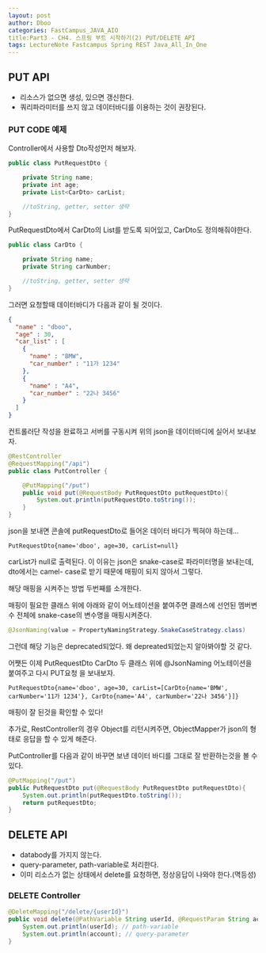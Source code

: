 ```yaml
---
layout: post
author: Dboo
categories: FastCampus_JAVA_AIO
title:Part3 - CH4. 스프링 부트 시작하기(2) PUT/DELETE API
tags: LectureNote Fastcampus Spring REST Java_All_In_One
---
```


## PUT API

- 리소스가 없으면 생성, 있으면 갱신한다.
- 쿼리파라미터를 쓰지 않고 데이터바디를 이용하는 것이 권장된다.

### PUT CODE 예제

Controller에서 사용할 Dto작성먼저 해보자.

~~~java
public class PutRequestDto {

    private String name;
    private int age;
    private List<CarDto> carList;

    //toString, getter, setter 생략
}
~~~

PutRequestDto에서 CarDto의 List를 받도록 되어있고, CarDto도 정의해줘야한다.

~~~java
public class CarDto {

    private String name;
    private String carNumber;

    //toString, getter, setter 생략
}
~~~

그러면 요청할때 데이터바디가 다음과 같이 될 것이다.

~~~json
{
  "name" : "dboo",
  "age" : 30,
  "car_list" : [
    {
      "name" : "BMW",
      "car_number" : "11가 1234"
    },
    {
      "name" : "A4",
      "car_number" : "22나 3456"
    }
  ]
}
~~~

컨트롤러단 작성을 완료하고 서버를 구동시켜 위의 json을 데이터바디에 실어서 보내보자.

~~~java
@RestController
@RequestMapping("/api")
public class PutController {

    @PutMapping("/put")
    public void put(@RequestBody PutRequestDto putRequestDto){
        System.out.println(putRequestDto.toString());
    }
}
~~~

json을 보내면 콘솔에 putRequestDto로 들어온 데이터 바디가 찍혀야 하는데...

~~~console
PutRequestDto{name='dboo', age=30, carList=null}
~~~

carList가 null로 출력된다. 이 이유는 json은 snake-case로 파라미터명을 보내는데, dto에서는 camel-
case로 받기 때문에 매핑이 되지 않아서 그렇다.

해당 매핑을 시켜주는 방법 두번째를 소개한다.

매핑이 필요한 클래스 위에 아래와 같이 어노테이션을 붙여주면 클래스에 선언된 멤버변수 전체에 snake-case의
변수명을 매핑시켜준다.

~~~java
@JsonNaming(value = PropertyNamingStrategy.SnakeCaseStrategy.class)
~~~

그런데 해당 기능은 deprecated되었다. 왜 depreated되었는지 알아봐야할 것 같다.

어쨋든 이제 PutRequestDto CarDto 두 클래스 위에 @JsonNaming 어노테이션을 붙여주고 다시 PUT요청
을 보내보자.

~~~console
PutRequestDto{name='dboo', age=30, carList=[CarDto{name='BMW',
carNumber='11가 1234'}, CarDto{name='A4', carNumber='22나 3456'}]}
~~~

매핑이 잘 된것을 확인할 수 있다!

추가로, RestController의 경우 Object를 리턴시켜주면, ObjectMapper가 json의 형태로 응답을 할 수
있게 해준다.

PutController를 다음과 같이 바꾸면 보낸 데이터 바디를 그대로 잘 반환하는것을 볼 수 있다.

~~~java
@PutMapping("/put")
public PutRequestDto put(@RequestBody PutRequestDto putRequestDto){
    System.out.println(putRequestDto.toString());
    return putRequestDto;
}
~~~

## DELETE API

- databody를 가지지 않는다.
- query-parameter, path-variable로 처리한다.
- 이미 리소스가 없는 상태에서 delete를 요청하면, 정상응답이 나와야 한다.(멱등성)

### DELETE Controller

~~~java
@DeleteMapping("/delete/{userId}")
public void delete(@PathVariable String userId, @RequestParam String account){
    System.out.println(userId); // path-variable
    System.out.println(account); // query-parameter
}
~~~
